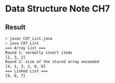 # Data Structure Note CH7

## Result
```bash
> javac C07_List.java
> java C07_List
=== Array List ===
Round 1: normally insert items
[1, 3, 2]
Round 2: size of the stored array exceeded
[4, 1, 3, 2, 0, 0]
=== Linked List ===
[9, 8, 7]
```
